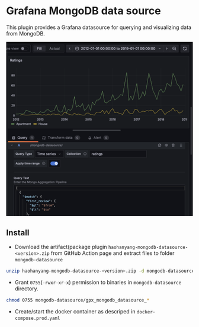 # Grafana MongoDB data source

This plugin provides a Grafana datasource for querying and visualizing data from MongoDB.

![screenshot](/static/screenshot.png)

## Install
* Download the artifact(package plugin `haohanyang-mongodb-datasource-<version>.zip` from GitHub Action page and extract files to folder `mongodb-datasource`

```bash
unzip haohanyang-mongodb-datasource-<version>.zip -d mongodb-datasource
```
* Grant `0755`(`-rwxr-xr-x`) permission to binaries in `mongodb-datasource` directory.
```bash
chmod 0755 mongodb-datasource/gpx_mongodb_datasource_*
```
* Create/start the docker container as descriped in `docker-compose.prod.yaml`